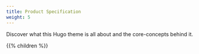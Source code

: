 ```yaml
---
title: Product Specification
weight: 5
---
```

Discover what this Hugo theme is all about and the core-concepts behind it.

{{% children  %}}
